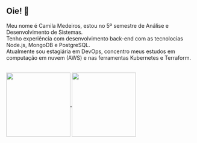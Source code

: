 ## Oie! 👋

Meu nome é Camila Medeiros, estou no 5º semestre de Análise e Desenvolvimento de Sistemas.<br>
Tenho experiência com desenvolvimento back-end com as tecnolocias Node.js, MongoDB e PostgreSQL.<br>
Atualmente sou estagiária em DevOps, concentro meus estudos em computação em nuvem (AWS) e nas ferramentas Kubernetes e Terraform.

<br>

<div>
  <a href="https://github.com/anuraghazra/github-readme-stats">
    <img height="170em" align="center" src="https://github-readme-stats.vercel.app/api?username=camilamedeir0s&show_icons=true&theme=midnight-purple" />
  </a>
  <a href="https://github.com/anuraghazra/convoychat">
    <img height="170em" align="center" src="https://github-readme-stats.vercel.app/api/top-langs/?username=camilamedeir0s&theme=midnight-purple&layout=compact" />
  </a>
  
</div>
